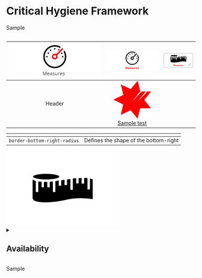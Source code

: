 # Critical Hygiene Framework

Sample

<div class="row">
  <div class="column"></div>
  <div class="column"></div>
  <div class="column"></div>
</div>

|<a href="assist/"><img src="Guage.svg" alt="drawing"></a>| <a href="other/"><img src="Guage.png" alt="drawing"></a> | <img src="Measures.png" alt="drawing"> | 
| :---:  | :---: | :---: |
| Header      | <a href="other/"><img src="NAB_Logo.png" alt="drawing" style="width:100px;"/><br/>Sample test</a>|


|<!-- -->|<!-- -->|
| --------------------------------------- | ------------------------------------- |
| `border-bottom-right-radius`            | Defines the shape of the bottom-right |

<a href="assist/">
  <img src="Measuring-Tape.png" alt="drawing" style="width:300px;"/>
</a>

<details>
  <summary><h2>Availability</h2></summary>
  <p></p>
  Some text here
  
  ### Heading
  1. Foo
  2. Bar
     * Baz
     * Qux

  ### Some Javascript
  ```js
  function logSomething(something) {
    console.log('Something', something);
  }
  ```
</details>

Sample
